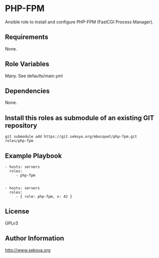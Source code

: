 # PHP-FPM

Ansible role to install and configure PHP-FPM (FastCGI Process Manager).

## Requirements

None.

## Role Variables

Many. See defaults/main.yml

## Dependencies

None.

## Install this roles as submodule of an existing GIT repository

`git submodule add https://git.sekoya.org/mbocquet/php-fpm.git roles/php-fpm`

## Example Playbook

    - hosts: servers
      roles:
         - php-fpm


    - hosts: servers
      roles:
         - { role: php-fpm, x: 42 }

## License

GPLv3

## Author Information

http://www.sekoya.org
